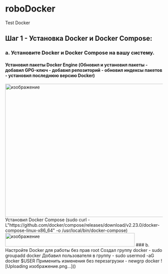 # roboDocker
Test Docker
## Шаг 1 - Установка Docker и Docker Compose:
### а. Установите Docker и Docker Compose на вашу систему.
#### Установил пакеты Docker Engine (Обновил и установил пакеты - добавил GPG-ключ - добавил репозиторий - обновил индексы пакетов - установил последнюю версию Docker)
<img width="761" height="424" alt="изображение" src="https://github.com/user-attachments/assets/5587813b-198f-4ba0-afc7-2a5b66fe51e0" />
Установил Docker Compose (sudo curl -L"https://github.com/docker/compose/releases/download/v2.23.0/docker-compose-linux-x86_64" -o /usr/local/bin/docker-compose)
<img width="414" height="43" alt="изображение" src="https://github.com/user-attachments/assets/b95ca8cb-601d-4d2a-bce8-37e4f29a74f0" />
### b. Настройте Docker для работы без прав root
Cоздал группу docker - sudo groupadd docker
Добавил пользователя в группу - sudo usermod -aG docker $USER
Применить изменения без перезагрузки - newgrp docker
![Uploading изображение.png…]()
